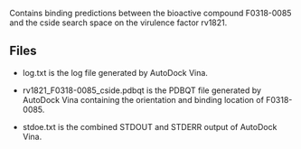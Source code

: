 Contains binding predictions between the bioactive compound F0318-0085 and the cside search space on the virulence factor rv1821.

## Files

- log.txt is the log file generated by AutoDock Vina.

- rv1821_F0318-0085_cside.pdbqt is the PDBQT file generated by AutoDock Vina containing the orientation and binding location of F0318-0085.

- stdoe.txt is the combined STDOUT and STDERR output of AutoDock Vina.

